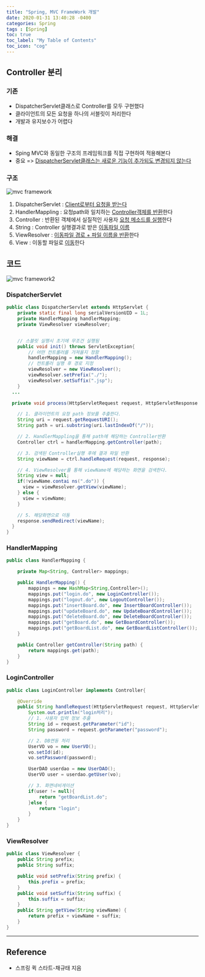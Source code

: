 ```yaml
---
title: "Spring, MVC FrameWork 개발"
date: 2020-01-31 13:40:28 -0400
categories: Spring
tags : [Spring]
toc: true
toc_label: "My Table of Contents"
toc_icon: "cog"
--- 
```


## Controller 분리

### 기존
- DispatcherServlet클래스로 Controller를 모두 구현했다
- 클라이언트의 모든 요청을 하나의 서블릿이 처리한다
- 개발과 유지보수가 어렵다

### 해결
- Sping MVC와 동일한 구조의 프레임워크를 직접 구현하여 적용해본다
- 중요 => <u>DispatcherServlet클래스는 새로운 기능이 추가되도 변경되지 않는다</u>
### 구조
![mvc framework](https://user-images.githubusercontent.com/55946791/73514063-8f837780-4433-11ea-81bd-28541028673a.jpg)
1. DispatcherServlet : <u>Client로부터 요청을 받는다</u>
2. HandlerMappling : 요청path와 일치하는 <u>Controller객체를 반환</u>한다
3. Controller : 반환된 객체에서 실질적인 사용자 <u>요청 메소드를 실행</u>한다
4. String : Controller 실행결과로 받은 <u>이동파일 이름</u>
5. ViewResolver : <u>이동파일 경로 + 파일 이름을 반환</u>한다
6. View : 이동할 파일로 <u>이동</u>한다<br>

## 코드
![mvc framework2](https://user-images.githubusercontent.com/55946791/73514670-e5f1b580-4435-11ea-9899-604977b2b64c.JPG)
### DispatcherServlet
```java
public class DispatcherServlet extends HttpServlet {
	private static final long serialVersionUID = 1L;
    private HandlerMapping handlerMapping;
    private ViewResolver viewResolver;


    // 스블릿 실행시 초기에 무조건 실행됨
	public void init() throws ServletException{
		// 어떤 컨트롤러를 가져올지 정함
		handlerMapping = new HandlerMapping();
		// 컨트롤러 실행 후 경로 지정
		viewResolver = new ViewResolver();
		viewResolver.setPrefix("./");
		viewResolver.setSuffix(".jsp");
	}
  ...

  private void process(HttpServletRequest request, HttpServletResponse response) throws IOException{

    // 1. 클라이언트의 요청 path 정보를 추출한다.
    String uri = request.getRequestURI();
    String path = uri.substring(uri.lastIndexOf("/"));

    // 2. HandlerMappling을 통해 path에 해당하는 Controller반환
    Controller ctrl = handlerMapping.getController(path);

    // 3. 검색된 Controller실행 후에 결과 파일 반환
    String viewName = ctrl.handleRequest(request, response);

    // 4. ViewResolver를 통해 viewName에 해당하는 화면을 검색한다.
    String view = null;
    if(!viewName.contai ns(".do")) {
      view = viewResolver.getView(viewName);
    } else {
      view = viewName;
    }

    // 5. 해당화면으로 이동
    response.sendRedirect(viewName);
  }
}
```

### HandlerMapping
```java
public class HandlerMapping {

	private Map<String, Controller> mappings;

	public HandlerMapping() {
		mappings = new HashMap<String,Controller>();
		mappings.put("login.do", new LoginController());
		mappings.put("logout.do", new LogoutController());
		mappings.put("insertBoard.do", new InsertBoardController());
		mappings.put("updateBoard.do", new UpdateBoardController());
		mappings.put("deleteBoard.do", new DeleteBoardController());
		mappings.put("getBoard.do", new GetBoardController());
		mappings.put("getBoardList.do", new GetBoardListController());
	}

	public Controller getController(String path) {
		return mappings.get(path);
	}
}
```

### LoginController
```java
public class LoginController implements Controller{

	@Override
	public String handleRequest(HttpServletRequest request, HttpServletResponse response) {
		System.out.println("login처리");
		// 1. 사용자 입력 정보 추출
		String id = request.getParameter("id");
		String password = request.getParameter("password");

		// 2. DB연동 처리
		UserVO vo = new UserVO();
		vo.setId(id);
		vo.setPassword(password);

		UserDAO userdao = new UserDAO();
		UserVO user = userdao.getUser(vo);

		// 3. 화면네비게이션
		if(user != null){
			return "getBoardList.do";
		}else {
			return "login";
		}
	}
}
```

### ViewResolver
```java
public class ViewResolver {
	public String prefix;
	public String suffix;

	public void setPrefix(String prefix) {
		this.prefix = prefix;
	}
	public void setSuffix(String suffix) {
		this.suffix = suffix;
	}
	public String getView(String viewName) {
		return prefix + viewName + suffix;
	}
}
```

---
## Reference
- 스프링 퀵 스타트-채규태 지음

